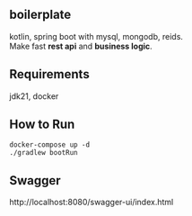 ## boilerplate
kotlin, spring boot with mysql, mongodb, reids.  
Make fast **rest api** and **business logic**. 

## Requirements
jdk21, docker

## How to Run
```
docker-compose up -d
./gradlew bootRun
```

## Swagger
http://localhost:8080/swagger-ui/index.html
